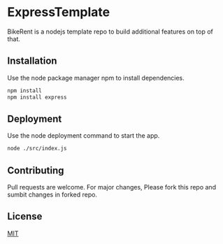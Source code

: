 # ExpressTemplate

BikeRent is a nodejs template repo to build additional features on top of that.

## Installation

Use the node package manager npm to install dependencies.

```bash
npm install
npm install express
```

## Deployment

Use the node deployment command to start the app.

```bash
node ./src/index.js
```
## Contributing
Pull requests are welcome. For major changes, Please fork this repo and sumbit changes in forked repo.


## License
[MIT](https://choosealicense.com/licenses/mit/)